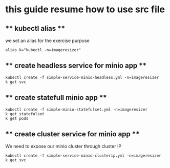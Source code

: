 # this guide resume how to use src file

## ** kubectl alias **
we set an alias for the exercise purpose

```
alias k="kubectl -n=imageresizer"
```
## ** create headless service for minio app **

```
kubectl create -f simple-service-minio-headless.yml -n=imageresizer
k get svc
```

## ** create statefull minio app **

```
kubectl create -f simple-minio-statefulset.yml -n=imageresizer
k get statefulset
k get pods
```

## ** create cluster service for minio app **
We need to expose our minio cluster through cluster IP

```
kubectl create -f simple-service-minio-clusterip.yml -n=imageresizer
k get svc
```